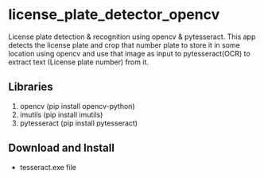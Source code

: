 # license_plate_detector_opencv

License plate detection &amp; recognition using opencv &amp; pytesseract. This app detects the license plate and crop that number plate to store it in some location using opencv and use that image as input to pytesseract(OCR) to extract text (License plate number) from it.

## Libraries

1. opencv (pip install opencv-python)
2. imutils (pip install imutils)
3. pytesseract (pip install pytesseract)

## Download and Install

- tesseract.exe file
